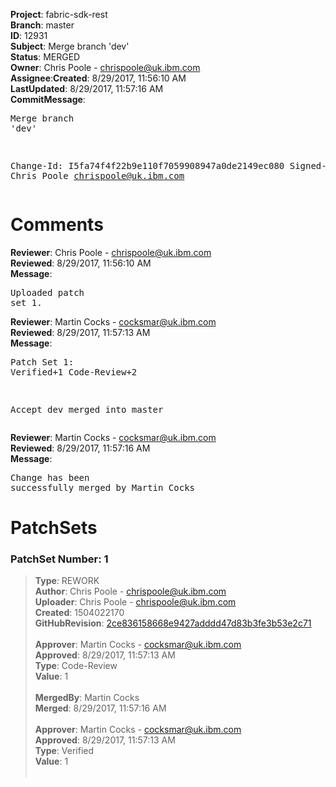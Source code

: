 <strong>Project</strong>: fabric-sdk-rest</br><strong>Branch</strong>: master<br><strong>ID</strong>: 12931<br><strong>Subject</strong>: Merge branch 'dev'<br><strong>Status</strong>: MERGED<br><strong>Owner</strong>: Chris Poole - chrispoole@uk.ibm.com<br><strong>Assignee</strong>:<strong>Created</strong>: 8/29/2017, 11:56:10 AM<br><strong>LastUpdated</strong>: 8/29/2017, 11:57:16 AM<br><strong>CommitMessage</strong>:<br><pre>Merge branch 'dev'

Change-Id: I5fa74f4f22b9e110f7059908947a0de2149ec080
Signed-off-by: Chris Poole <chrispoole@uk.ibm.com>
</pre><h1>Comments</h1><strong>Reviewer</strong>: Chris Poole - chrispoole@uk.ibm.com<br><strong>Reviewed</strong>: 8/29/2017, 11:56:10 AM<br><strong>Message</strong>: <pre>Uploaded patch set 1.</pre><strong>Reviewer</strong>: Martin Cocks - cocksmar@uk.ibm.com<br><strong>Reviewed</strong>: 8/29/2017, 11:57:13 AM<br><strong>Message</strong>: <pre>Patch Set 1: Verified+1 Code-Review+2

Accept dev merged into master</pre><strong>Reviewer</strong>: Martin Cocks - cocksmar@uk.ibm.com<br><strong>Reviewed</strong>: 8/29/2017, 11:57:16 AM<br><strong>Message</strong>: <pre>Change has been successfully merged by Martin Cocks</pre><h1>PatchSets</h1><h3>PatchSet Number: 1</h3><blockquote><strong>Type</strong>: REWORK<br><strong>Author</strong>: Chris Poole - chrispoole@uk.ibm.com<br><strong>Uploader</strong>: Chris Poole - chrispoole@uk.ibm.com<br><strong>Created</strong>: 1504022170<br><strong>GitHubRevision</strong>: [2ce836158668e9427adddd47d83b3fe3b53e2c71](https://github.com/hyperledger/fabric-sdk-rest/commit/2ce836158668e9427adddd47d83b3fe3b53e2c71)<br><br><strong>Approver</strong>: Martin Cocks - cocksmar@uk.ibm.com<br><strong>Approved</strong>: 8/29/2017, 11:57:13 AM<br><strong>Type</strong>: Code-Review<br><strong>Value</strong>: 1<br><br><strong>MergedBy</strong>: Martin Cocks<br><strong>Merged</strong>: 8/29/2017, 11:57:16 AM<br><br><strong>Approver</strong>: Martin Cocks - cocksmar@uk.ibm.com<br><strong>Approved</strong>: 8/29/2017, 11:57:13 AM<br><strong>Type</strong>: Verified<br><strong>Value</strong>: 1<br><br></blockquote>